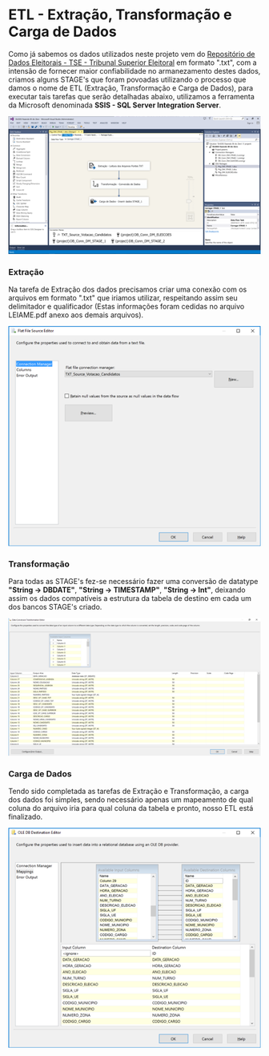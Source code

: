 # ETL - Extração, Transformação e Carga de Dados #

Como já sabemos os dados utilizados neste projeto vem do [Repositório de Dados Eleitorais - TSE - Tribunal Superior Eleitoral](http://www.tse.jus.br/hotSites/pesquisas-eleitorais/index.html) em formato ".txt", com a intensão de fornecer maior confiabilidade no armanezamento destes dados, criamos alguns STAGE's que foram povoadas utilizando o processo que damos o nome de ETL (Extração, Transformação e Carga de Dados), para executar tais tarefas que serão detalhadas abaixo, utilizamos a ferramenta da Microsoft denominada <strong>SSIS - SQL Server Integration Server</strong>.

![SSIS - Exemplo de Solução SSIS](./img/SSIS_ExemploDeSolution.png)

### Extração ###

<p> Na tarefa de Extração dos dados precisamos criar uma conexão com os arquivos em formato ".txt" que iriamos utilizar, respeitando assim seu delimitador e qualificador (Estas informações foram cedidas no arquivo LEIAME.pdf anexo aos demais arquivos).</p>

![SSIS - Exemplo Extração De Dados](./img/SSIS_ExemploDeExtracaoDeDados.png)

### Transformação ###

<p> Para todas as STAGE's fez-se necessário fazer uma conversão de datatype <strong>"String -> DBDATE"</strong>, <strong>"String -> TIMESTAMP"</strong>, <strong>"String -> Int"</strong>, deixando assim os dados compatíveis a estrutura da tabela de destino em cada um dos bancos STAGE's criado.</p>

![SSIS - Exemplo Transformação De Dados](./img/SSIS_ExemploDeTransformacaoDeDados.png)

### Carga de Dados ###

<p> Tendo sido completada as tarefas de Extração e Transformação, a carga dos dados foi simples, sendo necessário apenas um mapeamento de qual coluna do arquivo iria para qual coluna da tabela e pronto, nosso ETL está finalizado.</p>

![SSIS - Exemplo Carga De Dados](./img/SSIS_ExemploDeCargaDeDados.png)
